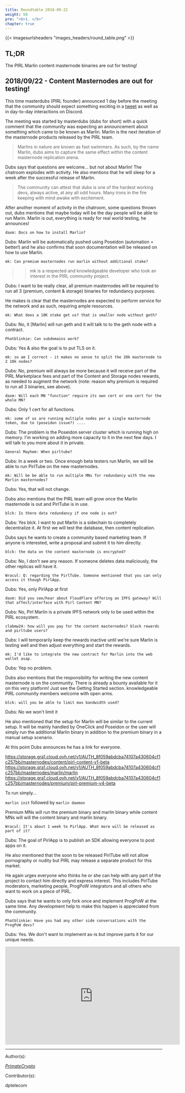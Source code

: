 ```yaml
---
title: Roundtable 2018-09-22
weight: 50
pre: "<b>1. </b>"
chapter: true
---
```


{{< imagesurlsheaders "images_headers/round_table.png"  >}}



## TL;DR ##
The PIRL Marlin content masternode binaries are out for testing!

## 2018/09/22 - Content Masternodes are out for testing! ##
This time masterdubs (PIRL founder) announced 1 day before the meeting that the community should
expect something exciting in a
[tweet](https://twitter.com/mast3rdubs/status/1041304582796795905) as well as in day-to-day interactions on Discord.

The meeting was started by masterdubs (dubs for short) with a quick comment that the community was expecting an announcement about something which came to be known as Marlin. Marlin is the next iteration of the masternode products released by the PIRL team.

> Marlins in nature are known as fast swimmers. As such, by the name Marlin, dubs aims to capture the same effect within the content masternode replication arena.

Dubs says that questions are welcome... but not about Marlin! The chatroom explodes with activity. He also mentions that he will sleep for a week after the successful release of Marlin.

> The community can attest that dubs is one of the hardest working devs, always active, at any all odd hours. Many irons in the fire keeping with mind awake with excitement.

After another moment of activity in the chatroom, some questions thrown out, dubs mentions that maybe today will be the day people will be able to run Marin. Marlin is out, everything is ready for real world testing, he announces!

```
daxm: Docs on how to install Marlin?
```
Dubs: Marlin will be automatically pushed using Poseidon (automation = better!) and he also confirms that soon documentation will be released on how to use Marlin.

```
mk: Can premium masternodes run marlin without additional stake?
```
>> mk is a respected and knowledgeable developer who took an interest in the PIRL community project.

Dubs: I want to be really clear, all premium masternodes will be required to run all 3 (premium, content & storage) binaries for redundancy purposes.

He makes is clear that the masternodes are expected to perform service for the network and as such, requiring ample resources.

```
mk: What does a 10K stake get us? that is smaller node without geth?
```
Dubs: No, it [Marlin] will run geth and it will talk to to the geth node with a contract.

```
Phatblinkie: Can subdomains work?
```
Dubs: Yes & also the goal is to put TLS on it.

```
mk: so am I correct - it makes no sense to split the 20k masternode to 2 10k nodes?
```
Dubs: No, premium will always be more because it will receive part of the PIRL Marketplace fees and part of the Content and Storage nodes rewards, as needed to augment the network (note: reason why premium is required to run all 3 binaries, see above).

```
daxm: Will each MN "function" require its own cert or one cert for the whole MN?
```
Dubs: Only 1 cert for all functions.

```
mk: some of us are running multiple nodes per a single masternode token, due to (poseidon issue?) ....  
```
Dubs: The problem is the Poseidon server cluster which is running high on memory. I'm working on adding more capacity to it in the next few days. I will talk to you more about it in private.

```
General Mayhem: When pirltube?
```
Dubs: In a week or two. Once enough beta testers run Marlin, we will be able to run PirlTube on the new masternodes.

```
mk: Will be be able to run multiple MNs for redundancy with the new Marlin masternodes?
```
Dubs: Yes, that will not change.

Dubs also mentions that the PIRL team will grow once the Marlin masternode is out and PirlTube is in use.

```
blck: Is there data redundancy if one node is out?
```
Dubs: Yes blck. I want to put Marlin is a sidechain to completely decentralize it. At first we will test the database, then content replication.

Dubs says he wants to create a community based marketing team. If anyone is interested, write a proposal and submit it to him directly.

```
blck: the data on the content masternode is encrypted?
```
Dubs: No, I don't see any reason. If someone deletes data maliciously, the other replicas will have it.

```
Wracul: Q: regarding the PirlTube. Someone mentioned that you can only access it though PirlApp.
```
Dubs: Yes, only PirlApp at first

```
daxm: Did you see/hear about FloudFlare offering an IPFS gateway? Will that affect/interface with Pirl Content MN?
````
Dubs: No, Pirl Marlin is a private IPFS network only to be used within the PIRL ecosystem.

```
clabmw24: how will you pay for the content masternodes? block rewards and pirltube users?
```
Dubs: I will temporarily keep the rewards inactive until we're sure Marlin is testing well and then adjust everything and start the rewards.

```
mk: I'd like to integrate the new contract for Marlin into the web wallet asap.
```
Dubs: Yep no problem.

Dubs also mentions that the responsibility for writing the new content masternode is on the community. There is already a bounty available for it on this very platform! Just see the Getting Started section. knowledgeable PIRL community members welcome with open arms.

```
blck: will you be able to limit max bandwidth used?
```
Dubs: No we won't limit it

He also mentioned that the setup for Marlin will be similar to the current setup.  It will be mainly handled by OneClick and Poseidon or the user will simply run the additional Marlin binary in addition to the premium binary in a manual setup scenario.

At this point Dubs announces he has a link for everyone.

https://storage.gra1.cloud.ovh.net/v1/AUTH_8f059abdcba74107a430604cf1c257bb/masternodes/content/pirl-content-v1-beta
https://storage.gra1.cloud.ovh.net/v1/AUTH_8f059abdcba74107a430604cf1c257bb/masternodes/marlin/marlin
https://storage.gra1.cloud.ovh.net/v1/AUTH_8f059abdcba74107a430604cf1c257bb/masternodes/premium/pirl-premium-v4-beta

To run simply...

`marlin init` followed by `marlin daemon`

Premium MNs will run the premium binary and marlin binary while content MNs will will the content binary and marlin binary.

```
Wracul: It's about 1 week to PirlApp. What more will be released as part of it?
```

Dubs: The goal of PirlApp is to publish an SDK allowing everyone to post apps on it.

He also mentioned that the soon to be released PirlTube will not allow pornography or nudity but PIRL may release a separate product for this market.

He again urges everyone who thinks he or she can help with any part of the project to contact him directly and express interest. This includes PirlTube moderators, marketing people, ProgPoW integrators and all others who want to work on a piece of PIRL.

Dubs says that he wants to only fork once and implement ProgPoW at the same time. Any development help to make this happen is appreciated from the community.

```
Phatblinkie: Have you had any other side conversations with the ProgPoW devs?
```
Dubs: Yes.  We don't want to implement as-is but improve parts it for our unique needs.


<iframe width="560" height="315" src="https://share.pirltube.com/content/video/0x741afdbc4f982a12a788ed5b674c7598e769d51e72bc9ebb4cebc81ac57e2876" frameborder="0" allow="autoplay; encrypted-media" allowfullscreen></iframe>


---
Author(s):

_[PrimateCrypto](https://twitter.com/PrimateCrypto)_

Contributor(s):

dptelecom
